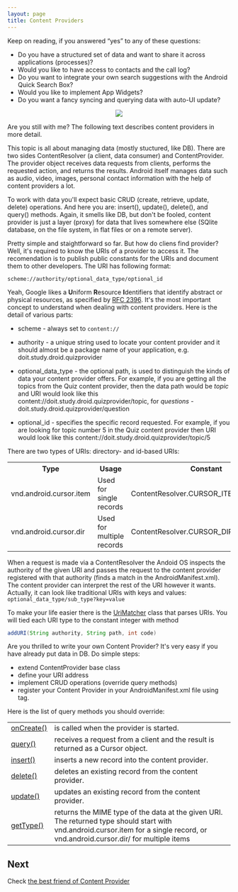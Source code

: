 ```yaml
---
layout: page
title: Content Providers
---
```


Keep on reading, if you answered “yes” to any of these questions:

* Do you have a structured set of data and want to share it across applications (processes)?
* Would you like to have access to contacts and the call log?
* Do you want to integrate your own search suggestions with the Android Quick Search Box?
* Would you like to implement App Widgets?
* Do you want a fancy syncing and querying data with auto-UI update?

<center><img src="{{ site.url }}/assets/content_provider.png"/></center>

Are you still with me? The following text describes content providers in more detail.

This topic is all about managing data (mostly stuctured, like DB). There are two sides ContentResolver (a client, data consumer) and ContentProvider. The provider object receives data requests from clients, performs the requested action, and returns the results.
Android itself manages data such as audio, video, images, personal contact information with the help of content providers a lot.

To work with data you'll expect basic CRUD (create, retrieve, update, delete) operations. And here you are: insert(), update(), delete(), and query() methods. Again, it smells like DB, but don't be fooled, content provider is just a layer (proxy) for data that lives somewhere else (SQlite database, on the file system, in flat files or on a remote server). 

Pretty simple and staightforward so far. But how do cliens find provider? Well, it's required to know the URIs of a provider to access it. The recomendation is to publish public constants for the URIs and document them to other developers. The URI has following format:

`scheme://authority/optional_data_type/optional_id`


Yeah, Google likes a **U**niform **R**esource **I**dentifiers that identify abstract or physical resources, as specified by [RFC 2396](http://www.ietf.org/rfc/rfc2396.txt). It's the most important concept to understand when dealing with content providers. Here is the detail of various parts:

* scheme - always set to `content://`

* authority  - a unique string used to locate your content provider and it should almost be a package name of your application, e.g. doit.study.droid.quizprovider

* optional_data_type  - the optional path, is used to distinguish the kinds of data your content provider offers. For example, if you are getting all the topics from the Quiz content provider, then the data path would be *topic* and URI would look like this content://doit.study.droid.quizprovider/topic, for *questions* - doit.study.droid.quizprovider/question

* optional_id - specifies the specific record requested. For example, if you are looking for topic number 5 in the Quiz content provider then URI would look like this content://doit.study.droid.quizprovider/topic/5

There are two types of URIs: directory- and id-based URIs:

<table>
	<tr>
		<th>Type</th>
		<th>Usage</th>
		<th>Constant</th>
	</tr>
	<tr>
		<td>vnd.android.cursor.item</td>
		<td>Used for single records</td>
		<td>ContentResolver.CURSOR_ITEM_BASE_TYPE</td>
	</tr>
	<tr>
		<td>vnd.android.cursor.dir</td>
		<td>Used for multiple records</td>
		<td>ContentResolver.CURSOR_DIR_BASE_TYPE</td>
	</tr>
</table>

When a request is made via a ContentResolver the Andoid OS inspects the authority of the given URI and passes the request to the content provider registered with that authority (finds a match in the AndroidManifest.xml). The content provider can interpret the rest of the URI however it wants. Actually, it can look like traditional URIs with keys and values:
`optional_data_type/sub_type?key=value`

To make your life easier there is the [UriMatcher](http://developer.android.com/reference/android/content/UriMatcher.html) class that parses URIs. You will tied each URI type to the constant integer with method

```java
addURI(String authority, String path, int code)
```


Are you thrilled to write your own Content Provider? It's very easy if you have already put data in DB. Do simple steps:

* extend ContentProvider base class
* define your URI address
* implement CRUD operations (override query methods)
* register your Content Provider in your AndroidManifest.xml file using <provider> tag.


Here is the list of query methods you should override:

<table>
	<tr>
		<td>
			<a href="http://developer.android.com/reference/android/content/ContentProvider.html#onCreate()/">onCreate()</a>
		</td>
		<td>is called when the provider is started.</td>
	</tr>
	<tr>
		<td>
			<a href="http://developer.android.com/reference/android/content/ContentProvider.html#query(android.net.Uri, java.lang.String[], java.lang.String, java.lang.String[], java.lang.String, android.os.CancellationSignal))/">query()</a>
		</td>
		<td>receives a request from a client and the result is returned as a Cursor object.</td>
	</tr>
	<tr>
		<td>
			<a href="http://developer.android.com/reference/android/content/ContentProvider.html#insert(android.net.Uri, android.content.ContentValues)/">insert()</a>
		</td>
		<td>inserts a new record into the content provider.</td>
	</tr>
	<tr>
		<td><a href="http://developer.android.com/reference/android/content/ContentProvider.html#delete(android.net.Uri, java.lang.String, java.lang.String[])/">delete()</a>
		</td>
		<td>deletes an existing record from the content provider.</td>
	</tr>
	<tr>
		<td><a href="http://developer.android.com/reference/android/content/ContentProvider.html#update(android.net.Uri, android.content.ContentValues, java.lang.String, java.lang.String[])/">update()</a>
		</td>
		<td>updates an existing record from the content provider.</td>
	</tr>
	<tr>
		<td><a href="http://developer.android.com/reference/android/content/ContentProvider.html#getType(android.net.Uri)/">getType()</a>
		</td>
		<td>returns the MIME type of the data at the given URI. The returned type should start with vnd.android.cursor.item for a single record, or vnd.android.cursor.dir/ for multiple items</td>
	</tr>
</table>

## Next

Check <a href="/cursor_loader">the best friend of Content Provider</a>

<!-- [djhfjd](/cursor_loader) -->




 

 

 

